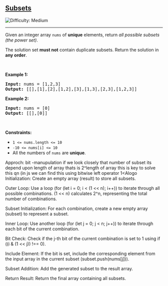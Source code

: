 <h2><a href="https://leetcode.com/problems/subsets">Subsets</a></h2> <img src='https://img.shields.io/badge/Difficulty-Medium-orange' alt='Difficulty: Medium' /><hr><p>Given an integer array <code>nums</code> of <strong>unique</strong> elements, return <em>all possible</em> <span data-keyword="subset"><em>subsets</em></span> <em>(the power set)</em>.</p>

<p>The solution set <strong>must not</strong> contain duplicate subsets. Return the solution in <strong>any order</strong>.</p>

<p>&nbsp;</p>
<p><strong class="example">Example 1:</strong></p>

<pre>
<strong>Input:</strong> nums = [1,2,3]
<strong>Output:</strong> [[],[1],[2],[1,2],[3],[1,3],[2,3],[1,2,3]]
</pre>

<p><strong class="example">Example 2:</strong></p>

<pre>
<strong>Input:</strong> nums = [0]
<strong>Output:</strong> [[],[0]]
</pre>

<p>&nbsp;</p>
<p><strong>Constraints:</strong></p>

<ul>
	<li><code>1 &lt;= nums.length &lt;= 10</code></li>
	<li><code>-10 &lt;= nums[i] &lt;= 10</code></li>
	<li>All the numbers of&nbsp;<code>nums</code> are <strong>unique</strong>.</li>
</ul>
<p>
Approch: bit -manupulation 
if we look closely that number of subset its depend upon length of array  thats is 2^length of array 
this is key to solve this qn (in js we can find this using bitwise left operator 1<<n give...2^n)
step1) make one empty array to store result
Iterate  i through till number of total subset we can find by using 1<<n in this make another empty array of having subset 
              iterate j  through lengt of array 
              chaek for  ((i & (1 << j)) !== 0 if true then push that number into subset
              after inner loop end push the subset into result  retune the result        
 
 Alogo
 Initialization: Create an empty array (result) to store all subsets.

Outer Loop: Use a loop (for (let i = 0; i < (1 << n); i++)) to iterate through all possible combinations. (1 << n) calculates 2^n, representing the total number of combinations.

Subset Initialization: For each combination, create a new empty array (subset) to represent a subset.

Inner Loop: Use another loop (for (let j = 0; j < n; j++)) to iterate through each bit of the current combination.

Bit Check: Check if the j-th bit of the current combination is set to 1 using if ((i & (1 << j)) !== 0).

Include Element: If the bit is set, include the corresponding element from the input array in the current subset (subset.push(nums[j])).

Subset Addition: Add the generated subset to the result array.

Return Result: Return the final array containing all subsets.


</p>
